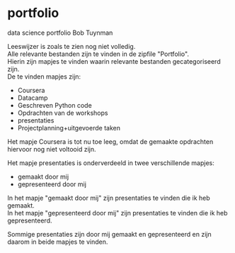 # portfolio
data science portfolio Bob Tuynman

Leeswijzer is zoals te zien nog niet volledig.  
Alle relevante bestanden zijn te vinden in de zipfile "Portfolio".  
Hierin zijn mapjes te vinden waarin relevante bestanden gecategoriseerd zijn.  
De te vinden mapjes zijn:  
* Coursera  
* Datacamp  
* Geschreven Python code  
* Opdrachten van de workshops  
* presentaties  
* Projectplanning+uitgevoerde taken  

Het mapje Coursera is tot nu toe leeg, omdat de gemaakte opdrachten hiervoor nog niet voltooid zijn.  
  
Het mapje presentaties is onderverdeeld in twee verschillende mapjes:  
* gemaakt door mij  
* gepresenteerd door mij  
  
In het mapje "gemaakt door mij" zijn presentaties te vinden die ik heb gemaakt.  
In het mapje "gepresenteerd door mij" zijn presentaties te vinden die ik heb gepresenteerd.  
  
Sommige presentaties zijn door mij gemaakt en gepresenteerd en zijn daarom in beide mapjes te vinden.  

